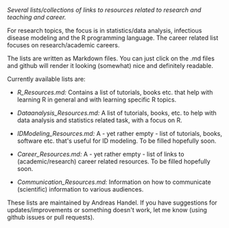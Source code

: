 *Several lists/collections of links to resources related to research and teaching and career.*


For research topics, the focus is in statistics/data analysis, infectious disease modeling and the R programming language. The career related list focuses on research/academic careers.

The lists are written as Markdown files. You can just click on the .md files and github will render it looking (somewhat) nice and definitely readable.

Currently available lists are:

- *R_Resources.md:* Contains a list of tutorials, books etc. that help with learning R in general and with learning specific R topics.

- *Dataanalysis_Resources.md:* A list of tutorials, books, etc. to help with data analysis and statistics related task, with a focus on R.

- *IDModeling_Resources.md:* A - yet rather empty - list of tutorials, books, software etc. that's useful for ID modeling. To be filled hopefully soon.

- *Career_Resources.md:* A - yet rather empty - list of links to (academic/research) career related resources. To be filled hopefully soon.

- *Communication_Resources.md:* Information on how to communicate (scientific) information to various audiences.

These lists are maintained by Andreas Handel. If you have suggestions for updates/improvements or something doesn't work, let me know (using github issues or pull requests).  

